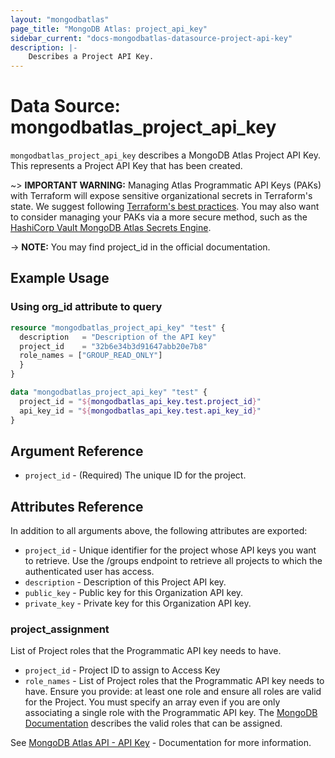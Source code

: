 ```yaml
---
layout: "mongodbatlas"
page_title: "MongoDB Atlas: project_api_key"
sidebar_current: "docs-mongodbatlas-datasource-project-api-key"
description: |-
    Describes a Project API Key.
---
```


# Data Source: mongodbatlas_project_api_key

`mongodbatlas_project_api_key` describes a MongoDB Atlas Project API Key. This represents a Project API Key that has been created.

~> **IMPORTANT WARNING:** Managing Atlas Programmatic API Keys (PAKs) with Terraform will expose sensitive organizational secrets in Terraform's state. We suggest following [Terraform's best practices](https://developer.hashicorp.com/terraform/language/state/sensitive-data). You may also want to consider managing your PAKs via a more secure method, such as the [HashiCorp Vault MongoDB Atlas Secrets Engine](https://developer.hashicorp.com/vault/docs/secrets/mongodbatlas).

-> **NOTE:** You may find project_id in the official documentation.

## Example Usage

### Using org_id attribute to query
```terraform
resource "mongodbatlas_project_api_key" "test" {
  description   = "Description of the API key"
  project_id    = "32b6e34b3d91647abb20e7b8"
  role_names = ["GROUP_READ_ONLY"]
  }
}

data "mongodbatlas_project_api_key" "test" {
  project_id = "${mongodbatlas_api_key.test.project_id}"
  api_key_id = "${mongodbatlas_api_key.test.api_key_id}"
}
```

## Argument Reference

* `project_id` - (Required) The unique ID for the project.

## Attributes Reference

In addition to all arguments above, the following attributes are exported:

* `project_id` - Unique identifier for the project whose API keys you want to retrieve. Use the /groups endpoint to retrieve all projects to which the authenticated user has access.
* `description` - Description of this Project API key.
* `public_key` - Public key for this Organization API key.
* `private_key` - Private key for this Organization API key.

### project_assignment
List of Project roles that the Programmatic API key needs to have.

* `project_id` -  Project ID to assign to Access Key
* `role_names` -  List of Project roles that the Programmatic API key needs to have. Ensure you provide: at least one role and ensure all roles are valid for the Project. You must specify an array even if you are only associating a single role with the Programmatic API key. The [MongoDB Documentation](https://www.mongodb.com/docs/atlas/reference/user-roles/#project-roles) describes the valid roles that can be assigned.
    

See [MongoDB Atlas API - API Key](https://www.mongodb.com/docs/atlas/reference/api/projectApiKeys/get-all-apiKeys-in-one-project/) - Documentation for more information.
